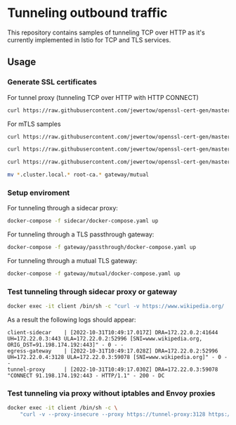 # Tunneling outbound traffic

This repository contains samples of tunneling TCP over HTTP as it's currently implemented in Istio for TCP and TLS services.

## Usage

### Generate SSL certificates
For tunnel proxy (tunneling TCP over HTTP with HTTP CONNECT)
```sh
curl https://raw.githubusercontent.com/jewertow/openssl-cert-gen/master/tls.sh | sh -s - --subject="tunnel-proxy"
```
For mTLS samples
```sh
curl https://raw.githubusercontent.com/jewertow/openssl-cert-gen/master/tls.sh | sh -s - --subject="cluster.local" --root-cert

curl https://raw.githubusercontent.com/jewertow/openssl-cert-gen/master/tls.sh | sh -s - --subject="client.default.svc.cluster.local" --root-cert-path=root-ca.crt --root-key-path=root-ca.key

curl https://raw.githubusercontent.com/jewertow/openssl-cert-gen/master/tls.sh | sh -s - --subject="egress-gateway.istio-system.svc.cluster.local" --root-cert-path=root-ca.crt --root-key-path=root-ca.key

mv *.cluster.local.* root-ca.* gateway/mutual
```

### Setup enviroment
For tunneling through a sidecar proxy:
```sh
docker-compose -f sidecar/docker-compose.yaml up
```
For tunneling through a TLS passthrough gateway:
```sh
docker-compose -f gateway/passthrough/docker-compose.yaml up
```
For tunneling through a mutual TLS gateway:
```sh
docker-compose -f gateway/mutual/docker-compose.yaml up
```

### Test tunneling through sidecar proxy or gateway
```sh
docker exec -it client /bin/sh -c "curl -v https://www.wikipedia.org/ | grep -o \"<title>.*</title>\""
```
As a result the following logs should appear:
```log
client-sidecar    | [2022-10-31T10:49:17.017Z] DRA=172.22.0.2:41644 UH=172.22.0.3:443 ULA=172.22.0.2:52996 [SNI=www.wikipedia.org, ORIG_DST=91.198.174.192:443]" - 0 - -
egress-gateway    | [2022-10-31T10:49:17.028Z] DRA=172.22.0.2:52996 UH=172.22.0.4:3128 ULA=172.22.0.3:59078 [SNI=www.wikipedia.org]" - 0 - -
tunnel-proxy      | [2022-10-31T10:49:17.030Z] DRA=172.22.0.3:59078 "CONNECT 91.198.174.192:443 - HTTP/1.1" - 200 - DC
```

### Test tunneling via proxy without iptables and Envoy proxies
```sh
docker exec -it client /bin/sh -c \
    "curl -v --proxy-insecure --proxy https://tunnel-proxy:3128 https://www.wikipedia.org/ | grep -o \"<title>.*</title>\""
```
